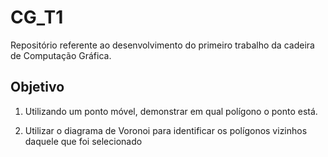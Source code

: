 # CG_T1
Repositório referente ao desenvolvimento do primeiro trabalho da cadeira de Computação Gráfica.

## Objetivo
1. Utilizando um ponto móvel, demonstrar em qual polígono o ponto está.

2. Utilizar o diagrama de Voronoi para identificar os polígonos vizinhos daquele que foi selecionado
